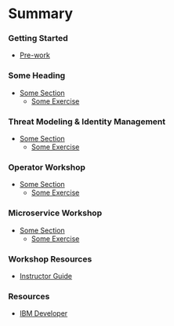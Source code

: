 # Summary

<!-- Rules of SUMMARY.md are here: https://docs.gitbook.com/integrations/github/content-configuration#summary -->
<!-- All headings MUST be THREE hashmarks (###) -->
<!-- Indented bullets (4 spaces) will make the first line be a section -->

### Getting Started

* [Pre-work](pre-work/README.md)

### Some Heading

* [Some Section](some-section/README.md)
    * [Some Exercise](some-exercise/README.md)

### Threat Modeling & Identity Management

* [Some Section](some-section/README.md)
    * [Some Exercise](some-exercise/README.md)

### Operator Workshop

* [Some Section](some-section/README.md)
    * [Some Exercise](some-exercise/README.md)

### Microservice Workshop

* [Some Section](some-section/README.md)
    * [Some Exercise](some-exercise/README.md)

### Workshop Resources

* [Instructor Guide](admin-guide/README.md)

### Resources

* [IBM Developer](https://developer.ibm.com)
